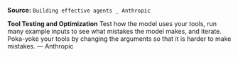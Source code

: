 **Source:** `Building effective agents _ Anthropic`

**Tool Testing and Optimization**
Test how the model uses your tools, run many example inputs to see what mistakes the model makes, and iterate. Poka-yoke your tools by changing the arguments so that it is harder to make mistakes. — Anthropic
